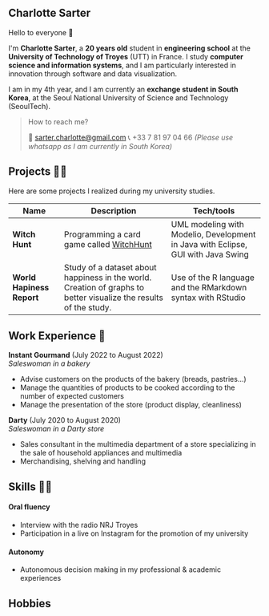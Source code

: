 <!--
**charlottesarter/charlottesarter** is a ✨ _special_ ✨ repository because its `README.md` (this file) appears on your GitHub profile.

Here are some ideas to get you started:

- 🔭 I’m currently working on ...
- 🌱 I’m currently learning ...
- 👯 I’m looking to collaborate on ...
- 🤔 I’m looking for help with ...
- 💬 Ask me about ...
- 📫 How to reach me: ...
- 😄 Pronouns: ...
- ⚡ Fun fact: ...
-->

## Charlotte Sarter

Hello to everyone 👋

I'm **Charlotte Sarter**, a **20 years old** student in **engineering school** at the **University of Technology of Troyes** (UTT) in France. I study **computer science and information systems**, and I am particularly interested in innovation through software and data visualization.

I am in my 4th year, and I am currently an **exchange student in South Korea**, at the Seoul National University of Science and Technology (SeoulTech).

> How to reach me?
>
> 📧 sarter.charlotte@gmail.com
> 📞 +33 7 81 97 04 66 *(Please use whatsapp as I am currently in South Korea)*

## Projects 👩‍💻

Here are some projects I realized during my university studies.

| Name                         | Description       | Tech/tools        |
| ---------------------------- | --------------------------------------------- | ---------------------------------------- |
| **Witch Hunt**            | Programming a card game called [WitchHunt](http://www.goodlittlegames.co.uk/games/09-witch-hunt.html) | UML modeling with Modelio, Development in Java with Eclipse, GUI with Java Swing |
| **World Hapiness Report** | Study of a dataset about happiness in the world. Creation of graphs to better visualize the results of the study. | Use of the R language and the RMarkdown syntax with RStudio|

## Work Experience 🦾

**Instant Gourmand** (July 2022 to August 2022)  
*Saleswoman in a bakery*

- Advise customers on the products of the bakery (breads, pastries...)
- Manage the quantities of products to be cooked according to the number of expected customers
- Manage the presentation of the store (product display, cleanliness)

**Darty** (July 2020 to August 2020)  
*Saleswoman in a Darty store*

- Sales consultant in the multimedia department of a store specializing in the sale of household appliances and multimedia
- Merchandising, shelving and handling

## Skills 🤹🏻

#### Oral fluency

- Interview with the radio NRJ Troyes 
- Participation in a live on Instagram for the promotion of my university

#### Autonomy 

- Autonomous decision making in my professional & academic experiences

## Hobbies


